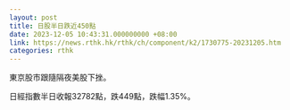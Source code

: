 ```yaml
---
layout: post
title: 日股半日跌近450點
date: 2023-12-05 10:43:31.000000000 +08:00
link: https://news.rthk.hk/rthk/ch/component/k2/1730775-20231205.htm
categories: rthk
---
```


東京股市跟隨隔夜美股下挫。

日經指數半日收報32782點，跌449點，跌幅1.35%。
